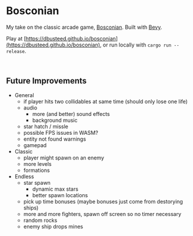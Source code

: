 # Bosconian

My take on the classic arcade game, [Bosconian](https://en.wikipedia.org/wiki/Bosconian). Built with [Bevy](https://bevyengine.org/).

Play at [https://dbusteed.github.io/bosconian](https://dbusteed.github.io/bosconian), or run locally with `cargo run --release`.

<br>

## Future Improvements
- General
    - if player hits two collidables at same time (should only lose one life)
    - audio
        - more (and better) sound effects
        - background music
    - star hatch / missle
    - possible FPS issues in WASM?
    - entity not found warnings
    - gamepad
- Classic
    - player might spawn on an enemy    
    - more levels
    - formations
- Endless
    - star spawn
        - dynamic max stars
        - better spawn locations
    - pick up time bonuses (maybe bonuses just come from destorying ships)
    - more and more fighters, spawn off screen so no timer necessary
    - random rocks
    - enemy ship drops mines